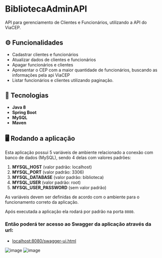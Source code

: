 # BibliotecaAdminAPI
API para gerenciamento de Clientes e Funcionários, utilizando a API do ViaCEP.

## ⚙ Funcionalidades
- Cadastrar clientes e funcionários
- Atualizar dados de clientes e funcionários
- Apagar funcionários e clientes
- Apresentar o CEP com a maior quantidade de funcionários, buscando as informações pela api ViaCEP
- Listar funcionários e clientes utilizando paginação.

## 🚀 Tecnologias
- **Java 8**
- **Spring Boot**
- **MySQL**
- **Maven**

## 🖥 Rodando a aplicação

Esta aplicação possui 5 variáveis de ambiente relacionado a conexão com banco de dados (MySQL), sendo 4 delas com valores padrões:
1. **MYSQL_HOST** (valor padrão: localhost)
2. **MYSQL_PORT** (valor padrão: 3306)
3. **MYSQL_DATABASE** (valor padrão: biblioteca)
4. **MYSQL_USER** (valor padrão: root)
5. **MYSQL_USER_PASSWORD** (sem valor padrão)

As variáveis devem ser definidas de acordo com o ambiente para o funcionamento correto da aplicação.

Após executada a aplicação ela rodará por padrão na porta `8080`. 

### Então poderá ter acesso ao Swagger da aplicação através da url:

- [localhost:8080/swagger-ui.html](http://localhost:8080/swagger-ui.html)

![image](https://user-images.githubusercontent.com/80995654/211151184-3547bd68-0e53-4868-93b4-766c7de29453.png)
![image](https://user-images.githubusercontent.com/80995654/211151166-f03b38ff-10a2-4ab1-beaa-d54e64074619.png)
